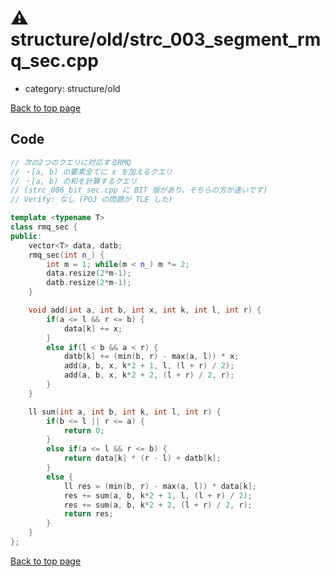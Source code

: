<!-- mathjax config similar to math.stackexchange -->
<script type="text/javascript" async
  src="https://cdnjs.cloudflare.com/ajax/libs/mathjax/2.7.5/MathJax.js?config=TeX-MML-AM_CHTML">
</script>
<script type="text/x-mathjax-config">
  MathJax.Hub.Config({
    TeX: { equationNumbers: { autoNumber: "AMS" }},
    tex2jax: {
      inlineMath: [ ['$','$'] ],
      processEscapes: true
    },
    "HTML-CSS": { matchFontHeight: false },
    displayAlign: "left",
    displayIndent: "2em"
  });
</script>

<script type="text/javascript" src="https://cdnjs.cloudflare.com/ajax/libs/jquery/3.4.1/jquery.min.js"></script>
<script src="https://cdn.jsdelivr.net/npm/jquery-balloon-js@1.1.2/jquery.balloon.min.js" integrity="sha256-ZEYs9VrgAeNuPvs15E39OsyOJaIkXEEt10fzxJ20+2I=" crossorigin="anonymous"></script>
<script type="text/javascript" src="../../../assets/js/copy-button.js"></script>
<link rel="stylesheet" href="../../../assets/css/copy-button.css" />


# :warning: structure/old/strc_003_segment_rmq_sec.cpp
* category: structure/old


[Back to top page](../../../index.html)



## Code
```cpp
// 次の2つのクエリに対応するRMQ
// ・[a, b) の要素全てに x を加えるクエリ
// ・[a, b) の和を計算するクエリ
// (strc_006_bit_sec.cpp に BIT 版があり、そちらの方が速いです)
// Verify: なし (POJ の問題が TLE した)

template <typename T>
class rmq_sec {
public:
    vector<T> data, datb;
    rmq_sec(int n_) {
        int m = 1; while(m < n_) m *= 2;
        data.resize(2*m-1);
        datb.resize(2*m-1);
    }

    void add(int a, int b, int x, int k, int l, int r) {
        if(a <= l && r <= b) {
            data[k] += x;
        }
        else if(l < b && a < r) {
            datb[k] += (min(b, r) - max(a, l)) * x;
            add(a, b, x, k*2 + 1, l, (l + r) / 2);
            add(a, b, x, k*2 + 2, (l + r) / 2, r);
        }
    }

    ll sum(int a, int b, int k, int l, int r) {
        if(b <= l || r <= a) {
            return 0;
        }
        else if(a <= l && r <= b) {
            return data[k] * (r - l) + datb[k];
        }
        else {
            ll res = (min(b, r) - max(a, l)) * data[k];
            res += sum(a, b, k*2 + 1, l, (l + r) / 2);
            res += sum(a, b, k*2 + 2, (l + r) / 2, r);
            return res;
        }
    }
};
```

[Back to top page](../../../index.html)

